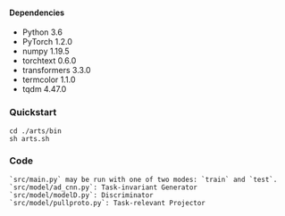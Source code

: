 #### Dependencies
- Python 3.6
- PyTorch 1.2.0
- numpy 1.19.5
- torchtext 0.6.0
- transformers 3.3.0
- termcolor 1.1.0
- tqdm 4.47.0

### Quickstart
```
cd ./arts/bin
sh arts.sh
```
### Code
```
`src/main.py` may be run with one of two modes: `train` and `test`.
`src/model/ad_cnn.py`: Task-invariant Generator
`src/model/modelD.py`: Discriminator
`src/model/pullproto.py`: Task-relevant Projector
```
